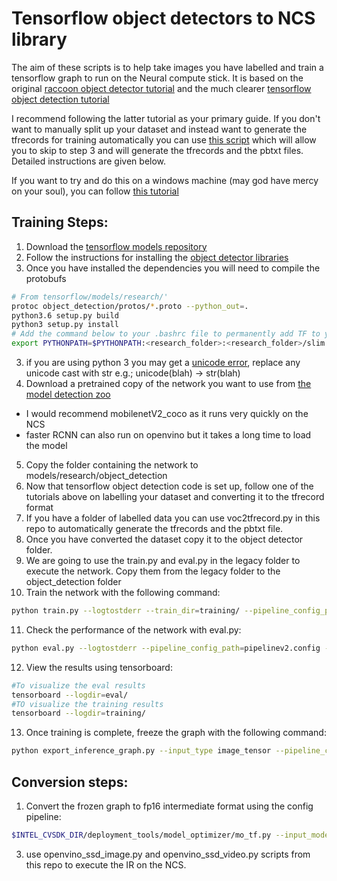 # Tensorflow object detectors to NCS library
The aim of these scripts is to help take images you have labelled and train a tensorflow graph to run on the Neural compute stick. It is based on the original [raccoon object detector tutorial](https://towardsdatascience.com/how-to-train-your-own-object-detector-with-tensorflows-object-detector-api-bec72ecfe1d9) and the much clearer [tensorflow object detection tutorial](https://becominghuman.ai/tensorflow-object-detection-api-tutorial-training-and-evaluating-custom-object-detector-ed2594afcf73)

I recommend following the latter tutorial as your primary guide. If you don't want to manually split up your dataset and instead want to generate the tfrecords for training automatically you can use [this script](https://github.com/squeakus/bitsandbytes/blob/master/tensorflow/voc2tfrecord.py) which will allow you to skip to step 3 and will generate the tfrecords and the pbtxt files. Detailed instructions are given below.

If you want to try and do this on a windows machine (may god have mercy on your soul), you can follow [this tutorial](https://github.com/EdjeElectronics/TensorFlow-Object-Detection-API-Tutorial-Train-Multiple-Objects-Windows-10)

## Training Steps:
1. Download the [tensorflow models repository](https://github.com/tensorflow/models)
2. Follow the instructions for installing the [object detector libraries](https://github.com/tensorflow/models/blob/master/research/object_detection/g3doc/installation.md)
3. Once you have installed the dependencies you will need to compile the protobufs
 ```bash
 # From tensorflow/models/research/'
 protoc object_detection/protos/*.proto --python_out=.
 python3.6 setup.py build
 python3 setup.py install
 # Add the command below to your .bashrc file to permanently add TF to your pythonpath
 export PYTHONPATH=$PYTHONPATH:<research_folder>:<research_folder>/slim
 ```

3. if you are using python 3 you may get a [unicode error](https://stackoverflow.com/questions/19877306/nameerror-global-name-unicode-is-not-defined-in-python-3), replace any unicode cast with str e.g.; unicode(blah) -> str(blah)
4. Download a pretrained copy of the network you want to use from [the model detection zoo](https://github.com/tensorflow/models/blob/master/research/object_detection/g3doc/detection_model_zoo.md)
 - I would recommend mobilenetV2_coco as it runs very quickly on the NCS
 - faster RCNN can also run on openvino but it takes a long time to load the model
5. Copy the folder containing the network to models/research/object_detection
6. Now that tensorflow object detection code is set up, follow one of the tutorials above on labelling your dataset and converting it to the tfrecord format
7. If you have a folder of labelled data you can use voc2tfrecord.py in this repo to automatically generate the tfrecords and the pbtxt file. 
8. Once you have converted the dataset copy it to the object detector folder.
9. We are going to use the train.py and eval.py in the legacy folder to execute the network. Copy them from the legacy folder to the object_detection folder
10. Train the network with the following command:
```bash
python train.py --logtostderr --train_dir=training/ --pipeline_config_path=training/pipelinev2.config
```
11. Check the performance of the network with eval.py:
 ```bash
 python eval.py --logtostderr --pipeline_config_path=pipelinev2.config --checkpoint_dir=training/ --eval_dir=eval/
 ```
12. View the results using tensorboard: 
```bash
#To visualize the eval results
tensorboard --logdir=eval/
#TO visualize the training results
tensorboard --logdir=training/
```
13. Once training is complete, freeze the graph with the following command:
```bash
python export_inference_graph.py --input_type image_tensor --pipeline_config_path training/pipelinev2.config --trained_checkpoint_prefix training/model.ckpt-6227 --output_directory training/frozen
```

## Conversion steps:
1. Convert the frozen graph to fp16 intermediate format using the config pipeline:
```bash
$INTEL_CVSDK_DIR/deployment_tools/model_optimizer/mo_tf.py --input_model=frozen_inference_graph.pb --tensorflow_use_custom_operations_config $INTEL_CVSDK_DIR/deployment_tools/model_optimizer/extensions/front/tf/ssd_v2_support.json --tensorflow_object_detection_api_pipeline_config pipeline.config --reverse_input_channels --output_dir FP16 --data_type FP16
```

3. use openvino_ssd_image.py and openvino_ssd_video.py scripts from this repo to execute the IR on the NCS.
